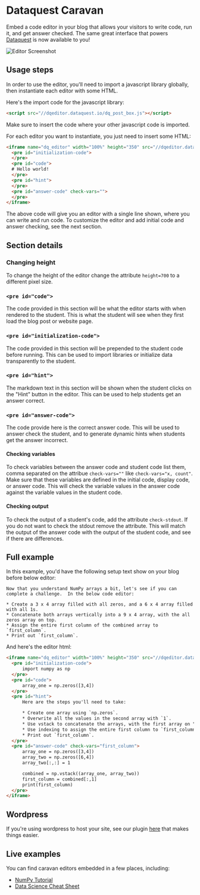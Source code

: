 # Dataquest Caravan

Embed a code editor in your blog that allows your visitors to write code, run it, and get answer checked.  The same great interface that powers [Dataquest](https://www.dataquest.io) is now available to you!

![Editor Screenshot](https://s3.amazonaws.com/dq-content/caravan/editor_screen.png)

## Usage steps

In order to use the editor, you'll need to import a javascript library globally, then instantiate each editor with some HTML.

Here's the import code for the javascript library:

```html
<script src="//dqeditor.dataquest.io/dq_post_box.js"></script>
```

Make sure to insert the code where your other javascript code is imported.

For each editor you want to instantiate, you just need to insert some HTML:

```html
<iframe name="dq_editor" width="100%" height="350" src="//dqeditor.dataquest.io/" style="border: none" >
  <pre id="initialization-code">
  </pre>
  <pre id="code">
  # Hello world!
  </pre>
  <pre id="hint">
  </pre>
  <pre id="answer-code" check-vars="">
  </pre>
</iframe>
```

The above code will give you an editor with a single line shown, where you can write and run code.  To customize the editor and add initial code and answer checking, see the next section.

## Section details

### Changing height
To change the height of the editor change the attribute `height=700` to a different pixel size.

### `<pre id="code">`
The code provided in this section will be what the editor starts with when rendered to the student.  This is what the student will see when they first load the blog post or website page.

### `<pre id="initialization-code">`
The code provided in this section will be prepended to the student code before running.  This can be used to import libraries or initialize data transparently to the student.

### `<pre id="hint">`
The markdown text in this section will be shown when the student clicks on the "Hint" button in the editor.  This can be used to help students get an answer correct.

### `<pre id="answer-code">`
The code provide here is the correct answer code.  This will be used to answer check the student, and to generate dynamic hints when students get the answer incorrect.

#### Checking variables
To check variables between the answer code and student code list them, comma separated on the attribue `check-vars=""` like `check-vars="x, count"`.  Make sure that these variables are defined in the initial code, display code, or answer code.  This will check the variable values in the answer code against the variable values in the student code.

#### Checking output
To check the output of a student's code, add the attribute `check-stdout`.  If you do not want to check the stdout remove the attribute.  This will match the output of the answer code with the output of the student code, and see if there are differences.

## Full example

In this example, you'd have the following setup text show on your blog before below editor:

```
Now that you understand NumPy arrays a bit, let's see if you can complete a challenge.  In the below code editor:

* Create a 3 x 4 array filled with all zeros, and a 6 x 4 array filled with all 1s.
* Concatenate both arrays vertically into a 9 x 4 array, with the all zeros array on top.
* Assign the entire first column of the combined array to `first_column`.
* Print out `first_column`.
```

And here's the editor html:

```html
<iframe name="dq_editor" width="100%" height="350" src="//dqeditor.dataquest.io/" style="border: none">
  <pre id="initialization-code">
      import numpy as np
  </pre>
  <pre id="code">
      array_one = np.zeros([3,4])
  </pre>
  <pre id="hint">
      Here are the steps you'll need to take:

      * Create one array using `np.zeros`.
      * Overwrite all the values in the second array with `1`.
      * Use vstack to concatenate the arrays, with the first array on "top".
      * Use indexing to assign the entire first column to `first_column`.
      * Print out `first_column`.
  </pre>
  <pre id="answer-code" check-vars="first_column">
      array_one = np.zeros([3,4])
      array_two = np.zeros([6,4])
      array_two[:,:] = 1

      combined = np.vstack((array_one, array_two))
      first_column = combined[:,1]
      print(first_column)
  </pre>
</iframe>

```

## Wordpress

If you're using wordpress to host your site, see our plugin [here](https://github.com/dataquestio/caravan_wordpress) that makes things easier.

## Live examples

You can find caravan editors embedded in a few places, including:

* [NumPy Tutorial](https://www.dataquest.io/blog/numpy-tutorial-python/)
* [Data Science Cheat Sheet](https://www.dataquest.io/blog/data-science-python-cheat-sheet/)
